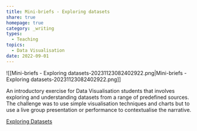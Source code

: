 ```yaml
---
title: Mini-briefs - Exploring datasets
share: true
homepage: true
category: _writing
types:
  - Teaching
topics:
  - Data Visualisation
date: 2022-09-01
---
```



![[Mini-briefs - Exploring datasets-20231123082402922.png|Mini-briefs - Exploring datasets-20231123082402922.png]]

An introductory exercise for Data Visualisation students that involves exploring and understanding datasets from a range of predefined sources. The challenge was to use simple visualisation techniques and charts but to use a live group presentation or performance to contextualise the narrative.   

[Exploring Datasets](https://gfte.notion.site/Exploring-Datasets-123cc36dcb894096b15220fc0bb6c424)